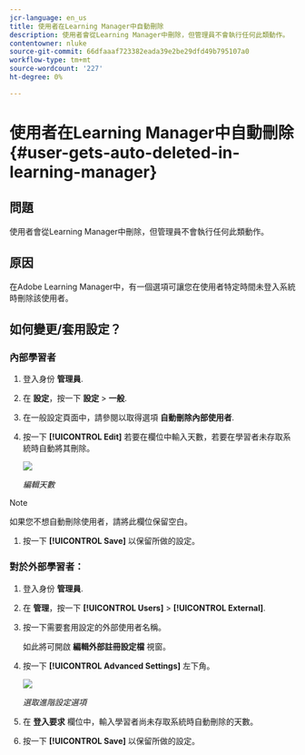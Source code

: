 ```yaml
---
jcr-language: en_us
title: 使用者在Learning Manager中自動刪除
description: 使用者會從Learning Manager中刪除，但管理員不會執行任何此類動作。
contentowner: nluke
source-git-commit: 66dfaaaf723382eada39e2be29dfd49b795107a0
workflow-type: tm+mt
source-wordcount: '227'
ht-degree: 0%

---
```




# 使用者在Learning Manager中自動刪除 {#user-gets-auto-deleted-in-learning-manager}

## 問題

使用者會從Learning Manager中刪除，但管理員不會執行任何此類動作。

## 原因

在Adobe Learning Manager中，有一個選項可讓您在使用者特定時間未登入系統時刪除該使用者。

## 如何變更/套用設定？

### 內部學習者

1. 登入身份 **管理員**.
1. 在 **設定**，按一下 **設定** > **一般**.
1. 在一般設定頁面中，請參閱以取得選項 **自動刪除內部使用者**.
1. 按一下 **[!UICONTROL Edit]** 若要在欄位中輸入天數，若要在學習者未存取系統時自動將其刪除。

   ![](assets/cp-autodelete-internal.png)

   *編輯天數*

>[!NOTE]
>
>   如果您不想自動刪除使用者，請將此欄位保留空白。


1. 按一下 **[!UICONTROL Save]** 以保留所做的設定。

### 對於外部學習者：

1. 登入身份 **管理員**.
1. 在 **管理**，按一下 **[!UICONTROL Users]** > **[!UICONTROL External]**.
1. 按一下需要套用設定的外部使用者名稱。

   如此將可開啟 **編輯外部註冊設定檔** 視窗。

1. 按一下 **[!UICONTROL Advanced Settings]** 左下角。

   ![](assets/cp-autodelete-external.png)

   *選取進階設定選項*

1. 在 **登入要求** 欄位中，輸入學習者尚未存取系統時自動刪除的天數。
1. 按一下 **[!UICONTROL Save]** 以保留所做的設定。

